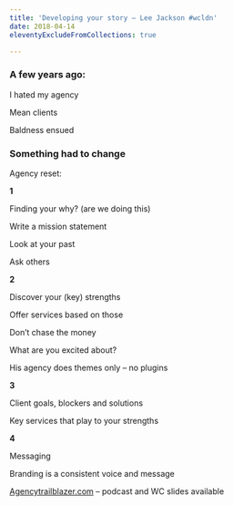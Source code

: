 ```yaml
---
title: 'Developing your story – Lee Jackson #wcldn'
date: 2018-04-14
eleventyExcludeFromCollections: true

---
```

### A few years ago:

I hated my agency

Mean clients

Baldness ensued

### Something had to change

Agency reset:

**1**

Finding your why? (are we doing this)

Write a mission statement

Look at your past

Ask others

**2**

Discover your (key) strengths

Offer services based on those

Don’t chase the money

What are you excited about?

His agency does themes only &#8211; no plugins

**3**

Client goals, blockers and solutions

Key services that play to your strengths

**4**

Messaging

Branding is a consistent voice and message

[Agencytrailblazer.com][1] &#8211; podcast and WC slides available

 [1]: https://agencytrailblazer.com